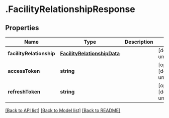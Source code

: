 # .FacilityRelationshipResponse

## Properties

Name | Type | Description | Notes
------------ | ------------- | ------------- | -------------
**facilityRelationship** | [**FacilityRelationshipData**](FacilityRelationshipData.md) |  | [default to undefined]
**accessToken** | **string** |  | [optional] [default to undefined]
**refreshToken** | **string** |  | [optional] [default to undefined]


[[Back to API list]](../README.md#documentation-for-api-endpoints) [[Back to Model list]](../README.md#documentation-for-models) [[Back to README]](../README.md)
